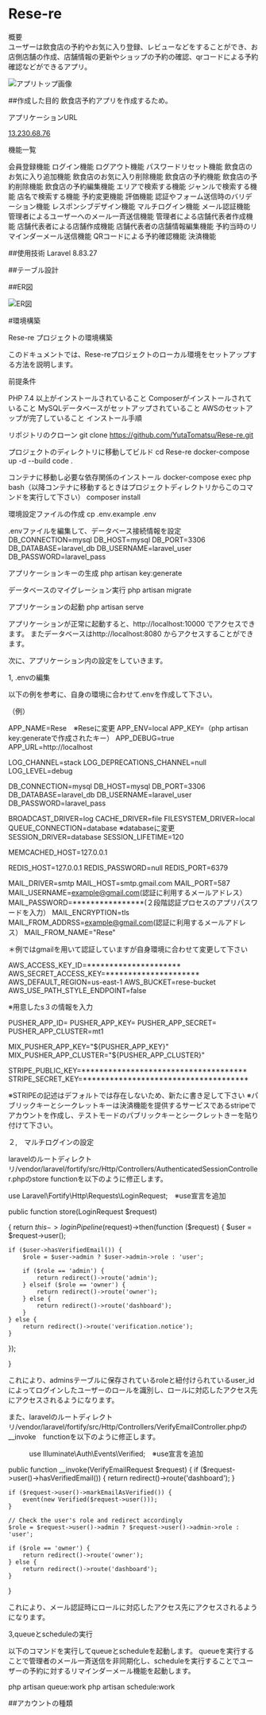# Rese-re  
概要  
ユーザーは飲食店の予約やお気に入り登録、レビューなどをすることができ、お店側店舗の作成、店舗情報の更新やショップの予約の確認、qrコードによる予約確認などができるアプリ。

![アプリトップ画像](https://github.com/YutaTomatsu/Rese-re/blob/main/Readme%E7%94%A8%E7%94%BB%E5%83%8F/%E3%82%A2%E3%83%97%E3%83%AA%E3%83%88%E3%83%83%E3%83%97%E7%94%BB%E5%83%8F.png?raw=true)

##作成した目的 飲食店予約アプリを作成するため。

アプリケーションURL

[13.230.68.76](13.230.68.76)

機能一覧

会員登録機能 ログイン機能 ログアウト機能 パスワードリセット機能 飲食店のお気に入り追加機能 飲食店のお気に入り削除機能 飲食店の予約機能 飲食店の予約削除機能 飲食店の予約編集機能 エリアで検索する機能 ジャンルで検索する機能 店名で検索する機能 予約変更機能 評価機能 認証やフォーム送信時のバリデーション機能 レスポンシブデザイン機能 マルチログイン機能 メール認証機能 管理者によるユーザーへのメール一斉送信機能 管理者による店舗代表者作成機能 店舗代表者による店舗作成機能 店舗代表者の店舗情報編集機能 予約当時のリマインダーメール送信機能 QRコードによる予約確認機能 決済機能

##使用技術 Laravel 8.83.27

##テーブル設計

##ER図

![ER図](https://github.com/YutaTomatsu/Rese-re/blob/main/Readme%E7%94%A8%E7%94%BB%E5%83%8F/ER%E5%9B%B3.png)

#環境構築

Rese-re プロジェクトの環境構築

このドキュメントでは、Rese-reプロジェクトのローカル環境をセットアップする方法を説明します。

前提条件

PHP 7.4 以上がインストールされていること
Composerがインストールされていること
MySQLデータベースがセットアップされていること
AWSのセットアップが完了していること
インストール手順

リポジトリのクローン
git clone https://github.com/YutaTomatsu/Rese-re.git

プロジェクトのディレクトリに移動してビルド
cd Rese-re docker-compose up -d --build code .

コンテナに移動し必要な依存関係のインストール
docker-compose exec php bash（以降コンテナに移動するときはプロジェクトディレクトリからこのコマンドを実行して下さい） composer install

環境設定ファイルの作成
cp .env.example .env

.envファイルを編集して、データベース接続情報を設定
DB_CONNECTION=mysql DB_HOST=mysql DB_PORT=3306 DB_DATABASE=laravel_db DB_USERNAME=laravel_user DB_PASSWORD=laravel_pass

アプリケーションキーの生成
php artisan key:generate

データベースのマイグレーション実行
php artisan migrate

アプリケーションの起動
php artisan serve

アプリケーションが正常に起動すると、http://localhost:10000 でアクセスできます。 またデータベースはhttp://localhost:8080 からアクセスすることができます。

次に、アプリケーション内の設定をしていきます。

1, .envの編集

以下の例を参考に、自身の環境に合わせて.envを作成して下さい。

（例）

APP_NAME=Rese　※Reseに変更 APP_ENV=local APP_KEY=（php artisan key:generateで作成されたキー） APP_DEBUG=true APP_URL=http://localhost

LOG_CHANNEL=stack LOG_DEPRECATIONS_CHANNEL=null LOG_LEVEL=debug

DB_CONNECTION=mysql DB_HOST=mysql DB_PORT=3306 DB_DATABASE=laravel_db DB_USERNAME=laravel_user DB_PASSWORD=laravel_pass

BROADCAST_DRIVER=log CACHE_DRIVER=file FILESYSTEM_DRIVER=local QUEUE_CONNECTION=database ※databaseに変更 SESSION_DRIVER=database SESSION_LIFETIME=120

MEMCACHED_HOST=127.0.0.1

REDIS_HOST=127.0.0.1 REDIS_PASSWORD=null REDIS_PORT=6379

MAIL_DRIVER=smtp MAIL_HOST=smtp.gmail.com MAIL_PORT=587 MAIL_USERNAME=example@gmail.com(認証に利用するメールアドレス） MAIL_PASSWORD=****************(２段階認証プロセスのアプリパスワードを入力） MAIL_ENCRYPTION=tls MAIL_FROM_ADDRSS=example@gmail.com(認証に利用するメールアドレス） MAIL_FROM_NAME="Rese"

＊例ではgmailを用いて認証していますが自身環境に合わせて変更して下さい

AWS_ACCESS_KEY_ID=********************* AWS_SECRET_ACCESS_KEY=********************* AWS_DEFAULT_REGION=us-east-1 AWS_BUCKET=rese-bucket AWS_USE_PATH_STYLE_ENDPOINT=false

※用意したs３の情報を入力

PUSHER_APP_ID= PUSHER_APP_KEY= PUSHER_APP_SECRET= PUSHER_APP_CLUSTER=mt1

MIX_PUSHER_APP_KEY="${PUSHER_APP_KEY}" MIX_PUSHER_APP_CLUSTER="${PUSHER_APP_CLUSTER}"

STRIPE_PUBLIC_KEY=************************************* STRIPE_SECRET_KEY=*************************************

※STRIPEの記述はデフォルトでは存在しないため、新たに書き足して下さい ※パブリックキーとシークレットキーは決済機能を提供するサービスであるstripeでアカウントを作成し、テストモードのパブリックキーとシークレットきーを貼り付けて下さい。

２,　マルチログインの設定

laravelのルートディレクトリ/vendor/laravel/fortify/src/Http/Controllers/AuthenticatedSessionController.phpのstore functionを以下のように修正します。

use Laravel\Fortify\Http\Requests\LoginRequest;　※use宣言を追加

public function store(LoginRequest $request)
 
{ return $this->loginPipeline($request)->then(function ($request) { $user = $request->user();

    if ($user->hasVerifiedEmail()) {
        $role = $user->admin ? $user->admin->role : 'user';

        if ($role == 'admin') {
            return redirect()->route('admin');
        } elseif ($role == 'owner') {
            return redirect()->route('owner');
        } else {
            return redirect()->route('dashboard');
        }
    } else {
        return redirect()->route('verification.notice');
    }
});
 
}

これにより、adminsテーブルに保存されているroleと紐付けられているuser_idによってログインしたユーザーのロールを識別し、ロールに対応したアクセス先にアクセスされるようになります。

また、laravelのルートディレクトリ/vendor/laravel/fortify/src/Http/Controllers/VerifyEmailController.phpの__invoke　functionを以下のように修正します。

　　　use Illuminate\Auth\Events\Verified;　※use宣言を追加

public function __invoke(VerifyEmailRequest $request)
{
    if ($request->user()->hasVerifiedEmail()) {
        return redirect()->route('dashboard');
    }

    if ($request->user()->markEmailAsVerified()) {
        event(new Verified($request->user()));
    }

    // Check the user's role and redirect accordingly
    $role = $request->user()->admin ? $request->user()->admin->role : 'user';

    if ($role == 'owner') {
        return redirect()->route('owner');
    } else {
        return redirect()->route('dashboard');
    }
}
 
これにより、メール認証時にロールに対応したアクセス先にアクセスされるようになります。

3,queueとscheduleの実行

以下のコマンドを実行してqueueとscheduleを起動します。 queueを実行することで管理者のメール一斉送信を非同期化し、scheduleを実行することでユーザーの予約に対するリマインダーメール機能を起動します。

php artisan queue:work php artisan schedule:work

##アカウントの種類

